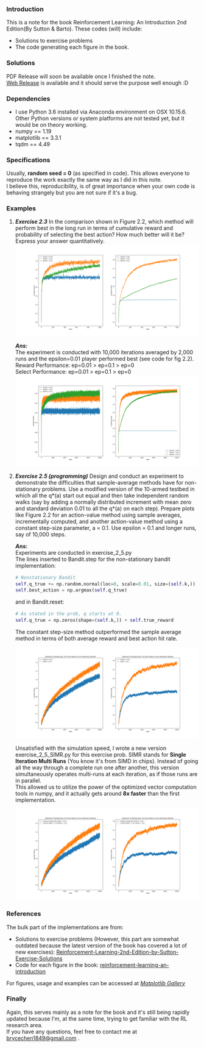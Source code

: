 ### Introduction 
This is a note for the book Reinforcement Learning: An Introduction 2nd Edition(By Sutton & Barto).
These codes (will) include:
+ Solutions to exercise problems
+ The code generating each figure in the book.

### Solutions
PDF Release will soon be available once I finished the note.  
[Web Release](https://brycechen1849.github.io/RL2BookSolutions/solutions) is available and it should serve the purpose
well enough :D

### Dependencies
+ I use Python 3.6 installed via Anaconda environment on OSX 10.15.6. Other Python versions or system platforms are not tested yet, but it would be on theory working.
+ numpy == 1.19
+ matplotlib == 3.3.1
+ tqdm == 4.49

### Specifications
Usually, **random seed = 0** (as specified in code). This allows everyone to reproduce the work exactly the same way as I did in this note.  
I believe this, reproducibility, is of great importance when your own code is behaving strangely but you are not sure if it's a bug. 

### Examples
1. ***Exercise 2.3*** In the comparison shown in Figure 2.2, which method will perform best in the long run in terms of cumulative reward and probability of selecting the best action? How much better will it be? Express your answer quantitatively.  
    ![fig 2.2](images/figure_2_2.png) 
    
    ***Ans:***  
    The experiment is conducted with 10,000 iterations averaged by 2,000 runs and the epsilon=0.01 player performed best (see code for fig 2.2).  
    Reward Performance: ep=0.01 > ep=0.1 > ep=0  
    Select Performance: ep=0.01 > ep=0.1 > ep=0
    ![exercise 2.2](images/exercise_2_2.png)    

1. ***Exercise 2.5 (programming)***  Design and conduct an experiment to demonstrate the difficulties that sample-average methods have for non-stationary problems. 
Use a modified version of the 10-armed testbed in which all the q*(a) start out equal and then take independent random walks
 (say by adding a normally distributed increment with mean zero and standard deviation 0.01 to all the q*(a) on each step).
Prepare plots like Figure 2.2 for an action-value method using sample averages, incrementally computed, and another action-value method using a constant step-size parameter, a = 0.1. Use epsilon = 0.1 and longer runs, say of 10,000 steps.
    
    ***Ans:***  
    Experiments are conducted in exercise_2_5.py  
    The lines inserted to Bandit.step for the non-stationary bandit implementation:  
    ``` python  
    # Nonstationary Bandit    
    self.q_true += np.random.normal(loc=0, scale=0.01, size=(self.k,))
    self.best_action = np.argmax(self.q_true)
    ```   
    and in Bandit.reset:
    
    ``` python
    # As stated in the prob, q starts at 0.
    self.q_true = np.zeros(shape=(self.k,)) + self.true_reward
    ```
   
    The constant step-size method outperformed the sample average method in terms of both average reward and best action hit rate.                                                                                                                                                                                                                                                                                                                                                                                                                                                                                                                                                                                                                                                                                                                                                                                                                    
                                                                                                                                                                                                                                                                                                                                                                                                                                                                                                                                                                                                                                                                                                                                                                                                                  
    ![exercise 2.5](images/exercise_2_5.png)

    Unsatisfied with the simulation speed, I wrote a new version exercise_2_5_SIMR.py for this exercise prob. 
    SIMR stands for **Single Iteration Multi Runs** (You know it's from SIMD in chips). 
    Instead of going all the way through a complete run one after another, 
    this version simultaneously operates multi-runs at each iteration, as if those runs are in parallel.  
    This allowed us to utilize the power of the optimized vector computation tools in numpy, and it actually
    gets around **8x faster** than the first implementation.
    
    ![exercise 2.5 SIMR](images/exercise_2_5_SIMR.png)

### References
The bulk part of the implementations are from:
+ Solutions to exercise problems (However, this part are somewhat outdated because the latest version of the book has covered a lot of new exercises):
[Reinforcement-Learning-2nd-Edition-by-Sutton-Exercise-Solutions](https://github.com/LyWangPX/Reinforcement-Learning-2nd-Edition-by-Sutton-Exercise-Solutions)
+ Code for each figure in the book: [reinforcement-learning-an-introduction](https://github.com/ShangtongZhang/reinforcement-learning-an-introduction)  

For figures, usage and examples can be accessed at *[Matplotlib Gallery](https://matplotlib.org/gallery/index.html)*
### Finally
Again, this serves mainly as a note for the book and it's still being rapidly updated because I'm, at the same time, trying to get familiar with the RL research area.  
If you have any questions, feel free to contact me at brycechen1849@gmail.com .